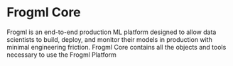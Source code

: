 # Frogml Core

Frogml is an end-to-end production ML platform designed to allow data scientists to build, deploy, and monitor their models in production with minimal engineering friction.
Frogml Core contains all the objects and tools necessary to use the Frogml Platform
